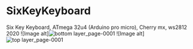 # SixKeyKeyboard
Six Key Keyboard, ATmega 32u4 (Arduino pro micro), Cherry mx, ws2812 2020
![Image alt]![bottom layer_page-0001](https://github.com/asmhozyain/SixKeyKeyboard/assets/78702486/a3b0916e-db07-473b-ad9a-3a6392a831d5)
![Image alt]![top layer_page-0001](https://github.com/asmhozyain/SixKeyKeyboard/assets/78702486/198051df-ddb2-4100-b048-1e5984452664)


